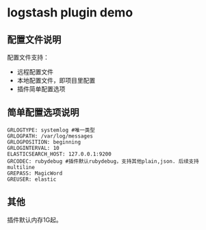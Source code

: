 # logstash plugin demo

## 配置文件说明

配置文件支持：

- 远程配置文件
- 本地配置文件，即项目里配置
- 插件简单配置选项

## 简单配置选项说明

```
GRLOGTYPE: systemlog #唯一类型
GRLOGPATH: /var/log/messages
GRLOGPOSITION: beginning
GRLOGINTERVAL: 10
ELASTICSEARCH_HOST: 127.0.0.1:9200
GRCODEC: rubydebug #插件默认rubydebug，支持其他plain,json. 后续支持multiline
GREPASS: MagicWord
GREUSER: elastic
```

## 其他

插件默认内存1G起。